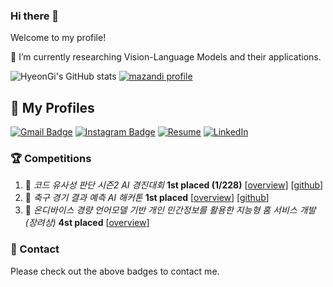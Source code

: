 ### Hi there 👋

Welcome to my profile! 

🧪 I’m currently researching Vision-Language Models and their applications.

![HyeonGi's GitHub stats](https://github-readme-stats.vercel.app/api?username=Hyeon-kki&show_icons=true&theme=radical)
[![mazandi profile](http://mazandi.herokuapp.com/api?handle=gusrl1210&theme=warm)](https://solved.ac/gusrl1210)
## 📄 My Profiles
[![Gmail Badge](https://img.shields.io/badge/Gmail-d14836?style=flat-square&logo=Gmail&logoColor=white&link=mailto:gusrl12101210@gmail.com)](mailto:gusrl12101210@gmail.com)
[![Instagram Badge](https://img.shields.io/badge/Instagram-E4405F?style=flat-square&logo=Instagram&logoColor=white&link=https://www.instagram.com/affjljoo3581)](https://www.instagram.com/hyeon__kki/)
[![Resume](https://img.shields.io/badge/CV-Download-blue?style=flat-square&logo=readthedocs)](https://your-cv-link.com)
[![LinkedIn](https://img.shields.io/badge/LinkedIn-Profile-blue?style=flat-square&logo=linkedin)](https://www.linkedin.com/in/hyeon-kki/)

### 🏆 Competitions
  1. 🥇 *코드 유사성 판단 시즌2 AI 경진대회* **1st placed (1/228)** [[overview](https://dacon.io/competitions/official/236228/overview/description)] [[github](https://github.com/GNOEYHEAT/CodeSim_cpp)]<br/>
  2. 🥇 *축구 경기 결과 예측 AI 해커톤* **1st placed** [[overview](https://dacon.io/competitions/official/236246/overview/description)] [[github](https://github.com/Hyeon-kki/DACON/tree/main/soccer)]<br/>
  3. 🥉 *온디바이스 경량 언어모델 기반 개인 민간정보를 활용한 지능형 홈 서비스 개발 (장려상)* **4st placed** [[overview](https://uric.korea.ac.kr/main/main.html)]<br/>
### 💬 Contact
Please check out the above badges to contact me.
